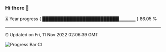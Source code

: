 ### Hi there 👋

⏳ Year progress { █████████████████████████▁▁▁▁▁ } 86.05 %

---

⏰ Updated on Fri, 11 Nov 2022 02:06:39 GMT

![Progress Bar CI](https://github.com/ZhaoGui/ZhaoGui/workflows/Progress%20Bar%20CI/badge.svg)
